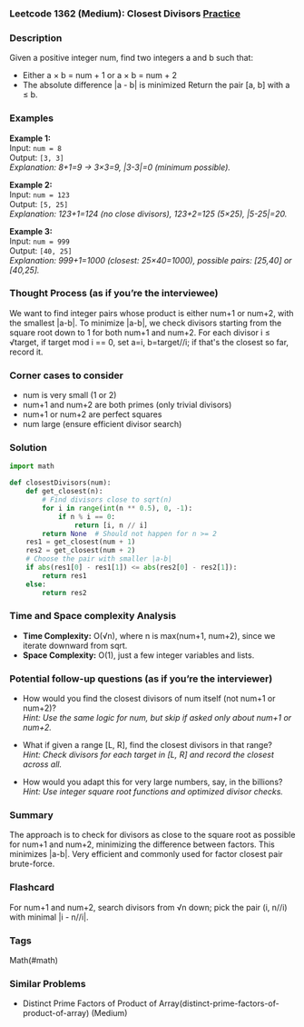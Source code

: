 ### Leetcode 1362 (Medium): Closest Divisors [Practice](https://leetcode.com/problems/closest-divisors)

### Description  
Given a positive integer num, find two integers a and b such that:
- Either a × b = num + 1 or a × b = num + 2
- The absolute difference |a - b| is minimized
Return the pair [a, b] with a ≤ b.

### Examples  

**Example 1:**  
Input: `num = 8`  
Output: `[3, 3]`  
*Explanation: 8+1=9 → 3×3=9, |3-3|=0 (minimum possible).*  

**Example 2:**  
Input: `num = 123`  
Output: `[5, 25]`  
*Explanation: 123+1=124 (no close divisors), 123+2=125 (5×25), |5-25|=20.*

**Example 3:**  
Input: `num = 999`  
Output: `[40, 25]`  
*Explanation: 999+1=1000 (closest: 25×40=1000), possible pairs: [25,40] or [40,25].*

### Thought Process (as if you’re the interviewee)  
We want to find integer pairs whose product is either num+1 or num+2, with the smallest |a-b|. To minimize |a-b|, we check divisors starting from the square root down to 1 for both num+1 and num+2. For each divisor i ≤ √target, if target mod i == 0, set a=i, b=target//i; if that's the closest so far, record it.

### Corner cases to consider  
- num is very small (1 or 2)
- num+1 and num+2 are both primes (only trivial divisors)
- num+1 or num+2 are perfect squares
- num large (ensure efficient divisor search)

### Solution
```python
import math

def closestDivisors(num):
    def get_closest(n):
        # Find divisors close to sqrt(n)
        for i in range(int(n ** 0.5), 0, -1):
            if n % i == 0:
                return [i, n // i]
        return None  # Should not happen for n >= 2
    res1 = get_closest(num + 1)
    res2 = get_closest(num + 2)
    # Choose the pair with smaller |a-b|
    if abs(res1[0] - res1[1]) <= abs(res2[0] - res2[1]):
        return res1
    else:
        return res2
```

### Time and Space complexity Analysis  
- **Time Complexity:** O(√n), where n is max(num+1, num+2), since we iterate downward from sqrt.
- **Space Complexity:** O(1), just a few integer variables and lists.

### Potential follow-up questions (as if you’re the interviewer)  

- How would you find the closest divisors of num itself (not num+1 or num+2)?  
  *Hint: Use the same logic for num, but skip if asked only about num+1 or num+2.*

- What if given a range [L, R], find the closest divisors in that range?  
  *Hint: Check divisors for each target in [L, R] and record the closest across all.*

- How would you adapt this for very large numbers, say, in the billions?  
  *Hint: Use integer square root functions and optimized divisor checks.*

### Summary
The approach is to check for divisors as close to the square root as possible for num+1 and num+2, minimizing the difference between factors. This minimizes |a-b|. Very efficient and commonly used for factor closest pair brute-force.


### Flashcard
For num+1 and num+2, search divisors from √n down; pick the pair (i, n//i) with minimal |i - n//i|.

### Tags
Math(#math)

### Similar Problems
- Distinct Prime Factors of Product of Array(distinct-prime-factors-of-product-of-array) (Medium)